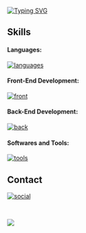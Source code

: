 [![Typing SVG](https://readme-typing-svg.herokuapp.com?font=Fira+Code&weight=500&size=30&pause=1000&vCenter=true&width=600&lines=Hi+there%2C+I'm+Oc%C3%A9an+%F0%9F%8C%8A;I+am+a+full-stack+developer)](#)

## Skills
#### Languages:
[![languages](https://skillicons.dev/icons?i=c,cpp,ts,js,rust,html,css,python,dart)](#)

#### Front-End Development:
[![front](https://skillicons.dev/icons?i=nuxt,vue,next,react,electron,vite,flutter)](#)

#### Back-End Development:
[![back](https://skillicons.dev/icons?i=django,actix,express,nodejs,nest,postgresql)](#)

#### Softwares and Tools:
[![tools](https://skillicons.dev/icons?i=git,docker,github,aws,vercel,vscode,figma)](#)

<!-- ## Stats -->
<!--
[![oc8's Top Langs](https://github-readme-stats.vercel.app/api/top-langs/?username=oc8)](#)
-->
<!--
[![oc8 Stats](https://github-readme-stats.vercel.app/api?username=oc8)](#)
-->

## Contact
[![social](https://skillicons.dev/icons?i=linkedin)](https://www.linkedin.com/in/oceandroz)

<br />
  
![](https://komarev.com/ghpvc/?username=oc8&color=007bff&label=Profile+Views&style=for-the-badge)

<!--
**oc8/oc8** is a ✨ _special_ ✨ repository because its `README.md` (this file) appears on your GitHub profile.

Here are some ideas to get you started:

- 🔭 I’m currently working on ...
- 🌱 I’m currently learning ...
- 👯 I’m looking to collaborate on ...
- 🤔 I’m looking for help with ...
- 💬 Ask me about ...
- 📫 How to reach me: ...
- 😄 Pronouns: ...
- ⚡ Fun fact: ...
-->
